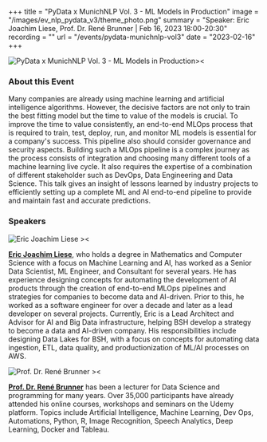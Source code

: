 +++
title = "PyData x MunichNLP Vol. 3 - ML Models in Production"
image = "/images/ev_nlp_pydata_v3/theme_photo.png"
summary = "Speaker: Eric Joachim Liese, Prof. Dr. René Brunner | Feb 16, 2023 18:00-20:30"
recording = ""
url = "/events/pydata-munichnlp-vol3"
date = "2023-02-16"
+++

<!--more-->

![PyData x MunichNLP Vol. 3 - ML Models in Production><](/images/ev_nlp_pydata_v3/theme_photo.png)

<!-- ### Location

[Macromedia University of Applied Sciences](https://www.google.com/maps/search/?api=1&query=48.147476%2C%2011.555129). Register for the event [here](https://www.meetup.com/pydata-munchen/events/290454740/?_xtd=gqFyqTMyNjU0NTQxOKFwo2FwaQ%253D%253D&from=ref). -->


### About this Event

Many companies are already using machine learning and artificial intelligence algorithms. However, the decisive factors are not only to train the best fitting model but the time to value of the models is crucial. To improve the time to value consistently, an end-to-end MLOps process that is required to train, test, deploy, run, and monitor ML models is essential for a company's success. This pipeline also should consider governance and security aspects. Building such a MLOps pipeline is a complex journey as the process consists of integration and choosing many different tools of a machine learning live cycle. It also requires the expertise of a combination of different stakeholder such as DevOps, Data Engineering and Data Science. This talk gives an insight of lessons learned by industry projects to efficiently setting up a complete ML and AI end-to-end pipeline to provide and maintain fast and accurate predictions.

### Speakers

![Eric Joachim Liese ><](https://media.licdn.com/dms/image/C5603AQEmpLOC9xf8nA/profile-displayphoto-shrink_800_800/0/1516895838564?e=2147483647&v=beta&t=QnqHWOSaMxwbjJFLaKnTlxy9g7aOUENZufiPkLyZbFk)

[**Eric Joachim Liese**](https://de.linkedin.com/in/achimliese), who holds a degree in Mathematics and Computer Science with a focus on Machine Learning and AI, has worked as a Senior Data Scientist, ML Engineer, and Consultant for several years. He has experience designing concepts for automating the development of AI products through the creation of end-to-end MLOps pipelines and strategies for companies to become data and AI-driven. Prior to this, he worked as a software engineer for over a decade and later as a lead developer on several projects. Currently, Eric is a Lead Architect and Advisor for AI and Big Data infrastructure, helping BSH develop a strategy to become a data and AI-driven company. His responsibilities include designing Data Lakes for BSH, with a focus on concepts for automating data ingestion, ETL, data quality, and productionization of ML/AI processes on AWS.

![Prof. Dr. René Brunner ><](https://media.licdn.com/dms/image/D4E03AQECRTG7XmHfPg/profile-displayphoto-shrink_800_800/0/1672841740519?e=2147483647&v=beta&t=pewuW-wBk-ks1Utq6ehUgXjDm3c9p-ORdPNhMAYyK0Y)

[**Prof. Dr. René Brunner**](https://www.macromedia-fachhochschule.de/de/menschen/rene-brunner/) has been a lecturer for Data Science and programming for many years. Over 35,000 participants have already attended his online courses, workshops and seminars on the Udemy platform. Topics include Artificial Intelligence, Machine Learning, Dev Ops, Automations, Python, R, Image Recognition, Speech Analytics, Deep Learning, Docker and Tableau.